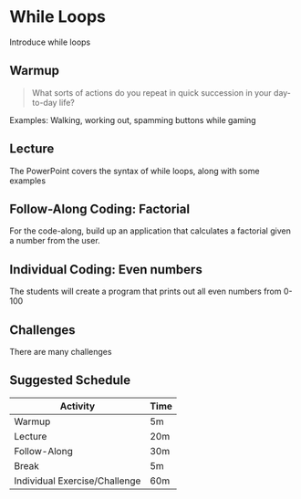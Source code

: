 # While Loops
Introduce while loops

## Warmup
>What sorts of actions do you repeat in quick succession in your day-to-day life?

Examples: Walking, working out, spamming buttons while gaming

## Lecture
The PowerPoint covers the syntax of while loops, along with some examples

## Follow-Along Coding: Factorial
For the code-along, build up an application that calculates a factorial given a number from the user.

## Individual Coding: Even numbers
The students will create a program that prints out all even numbers from 0-100

## Challenges
There are many challenges

## Suggested Schedule
| Activity | Time |
|-|-|
| Warmup | 5m |
| Lecture | 20m |
| Follow-Along | 30m |
| Break | 5m |
| Individual Exercise/Challenge | 60m |